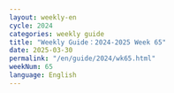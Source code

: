 ```yaml
---
layout: weekly-en
cycle: 2024
categories: weekly guide
title: "Weekly Guide：2024-2025 Week 65"
date: 2025-03-30
permalink: "/en/guide/2024/wk65.html"
weekNum: 65
language: English
---
```

